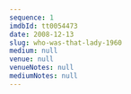```yaml
---
sequence: 1
imdbId: tt0054473
date: 2008-12-13
slug: who-was-that-lady-1960
medium: null
venue: null
venueNotes: null
mediumNotes: null
---
```


